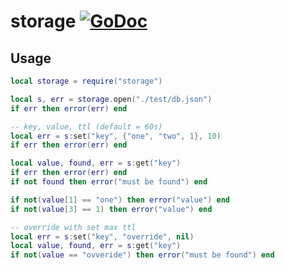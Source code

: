 # storage [![GoDoc](https://godoc.org/github.com/vadv/gopher-lua-libs/storage?status.svg)](https://godoc.org/github.com/vadv/gopher-lua-libs/storage)

## Usage

```lua
local storage = require("storage")

local s, err = storage.open("./test/db.json")
if err then error(err) end

-- key, value, ttl (default = 60s)
local err = s:set("key", {"one", "two", 1}, 10)
if err then error(err) end

local value, found, err = s:get("key")
if err then error(err) end
if not found then error("must be found") end

if not(value[1] == "one") then error("value") end
if not(value[3] == 1) then error("value") end

-- override with set max ttl
local err = s:set("key", "override", nil)
local value, found, err = s:get("key")
if not(value == "ovveride") then error("must be found") end
```

